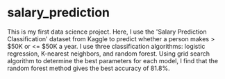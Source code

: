 # salary_prediction
This is my first data science project. Here, I use the 'Salary Prediction Classification' dataset from Kaggle to  predict whether a person makes > $50K or &lt;= $50K a year. I use three classification algorithms: logistic regression, K-nearest neighbors, and random forest. Using grid search algorithm to determine the best parameters for each model, I find that the random forest method gives the best accuracy of 81.8%.

